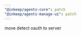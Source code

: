 ```yaml
---
"@inkeep/agents-core": patch
"@inkeep/agents-manage-ui": patch
---
```


move detect oauth to server
